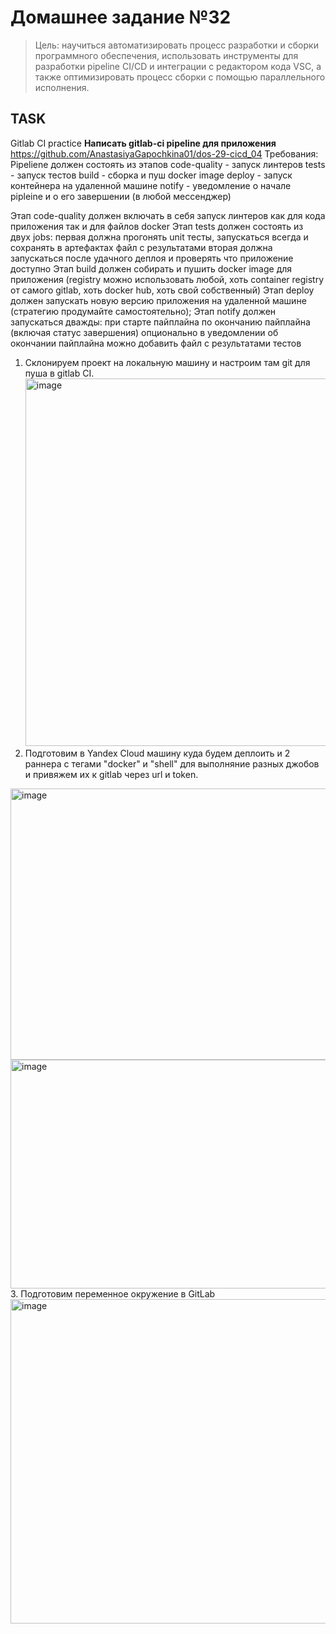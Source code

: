 # Домашнее задание №32
> Цель: научиться автоматизировать процесс разработки и сборки программного обеспечения, использовать инструменты для разработки
pipeline CI/CD и интеграции с редактором кода VSC, а также оптимизировать процесс сборки с помощью параллельного исполнения.

## TASK 
Gitlab CI practice
**Написать gitlab-ci pipeline для приложения** https://github.com/AnastasiyaGapochkina01/dos-29-cicd_04
Требования:
Pipeliene должен состоять из этапов
code-quality - запуск линтеров
tests - запуск тестов
build - сборка и пуш docker image
deploy - запуск контейнера на удаленной машине
notify - уведомление о начале pipleine и о его завершении (в любой мессенджер)

Этап code-quality должен включать в себя запуск линтеров как для кода приложения так и для файлов docker
Этап tests должен состоять из двух jobs:
первая должна прогонять unit тесты, запускаться всегда и сохранять в артефактах файл с результатами
вторая должна запускаться после удачного деплоя и проверять что приложение доступно
Этап build должен собирать и пушить docker image для приложения (registry можно использовать любой, хоть container registry от самого gitlab, хоть docker hub, хоть свой собственный)
Этап deploy должен запускать новую версию приложения на удаленной машине (стратегию продумайте самостоятельно);
Этап notify должен запускаться дважды:
при старте пайплайна
по окончанию пайплайна (включая статус завершения)
опционально в уведомлении об окончании пайплайна можно добавить файл с результатами тестов

1. Склонируем проект на локальную машину и настроим там git для пуша в gitlab CI.
   <img width="1399" height="588" alt="image" src="https://github.com/user-attachments/assets/433c0899-23a7-41cc-952f-e482cc70eb51" />
2. Подготовим в Yandex Cloud машину куда будем деплоить и 2 раннера с тегами "docker" и "shell" для выполняние разных джобов и привяжем их к gitlab через url и token.
<img width="1610" height="434" alt="image" src="https://github.com/user-attachments/assets/497c4652-e893-46df-bb57-29003a9e815b" />
<img width="1134" height="366" alt="image" src="https://github.com/user-attachments/assets/a7691908-1cbf-4ff4-b994-444c5e50f376" />
3. Подготовим переменное окружение в GitLab 
<img width="1337" height="519" alt="image" src="https://github.com/user-attachments/assets/f672871b-c012-4cbd-8dbf-26bab5e3f6ef" />

